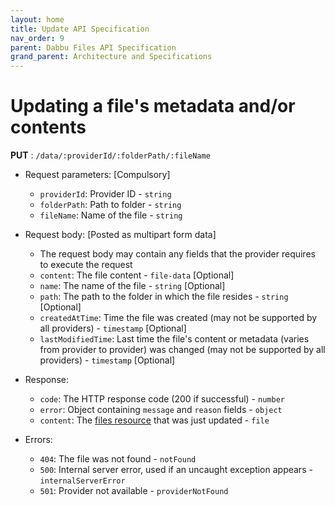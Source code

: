 ```yaml
---
layout: home
title: Update API Specification
nav_order: 9
parent: Dabbu Files API Specification
grand_parent: Architecture and Specifications
---
```


# Updating a file's metadata and/or contents

**PUT** : `/data/:providerId/:folderPath/:fileName`

- Request parameters: [Compulsory]

  - `providerId`: Provider ID - `string`
  - `folderPath`: Path to folder - `string`
  - `fileName`: Name of the file - `string`

- Request body: [Posted as multipart form data]

  - The request body may contain any fields that the provider requires to execute the request
  - `content`: The file content - `file-data` [Optional]
  - `name`: The name of the file - `string` [Optional]
  - `path`: The path to the folder in which the file resides - `string` [Optional]
  - `createdAtTime`: Time the file was created (may not be supported by all providers) - `timestamp` [Optional]
  - `lastModifiedTime`: Last time the file's content or metadata (varies from provider to provider) was changed (may not be supported by all providers) - `timestamp` [Optional]

- Response:

  - `code`: The HTTP response code (200 if successful) - `number`
  - `error`: Object containing `message` and `reason` fields - `object`
  - `content`: The [files resource](/schema/files-resource.schema.json) that was just updated - `file`

- Errors:
  - `404`: The file was not found - `notFound`
  - `500`: Internal server error, used if an uncaught exception appears - `internalServerError`
  - `501`: Provider not available - `providerNotFound`
